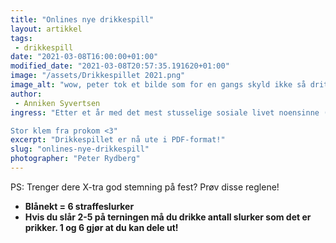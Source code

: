 ```yaml
---
title: "Onlines nye drikkespill"
layout: artikkel
tags:
 - drikkespill
date: "2021-03-08T16:00:00+01:00"
modified_date: "2021-03-08T20:57:35.191620+01:00"
image: "/assets/Drikkespillet 2021.png"
image_alt: "wow, peter tok et bilde som for en gangs skyld ikke så dritt ut, god dang bra jobba! Spillet ser bra ut uansett"
author:
 - Anniken Syvertsen
ingress: "Etter et år med det mest stusselige sosiale livet noensinne (rip), ønsker vi i prokom å komme med vårt bidrag for å lindre det smertefulle savnet etter alle de tapte sosiale arrangementene i Online. Dette har ikke vært et gøyalt år og abstinensene etter en bra fest i regi av arrkom eller kos på kontoret med trikom er store. Derfor har vi nå tenkt ut en unik måte å la deg få oppleve alle de fete Online-arrangementene du har gått glipp av det siste året, på én og samme kveld! Høres ut som at det er for godt til å være sant, eller hva? Men det er det (nesten) ikke! Hvis du, som oss, savner bedpres, surfetur, x-fest, Åre, og alt annet - frykt ikke. Vi tilbyr nå en kreativ, dog noe mindre fysisk, løsning. La oss så ydmykt få lov til å presentere midtsiden av det nye Offline-magasinet (nei, det er ikke oss uten klær): Onlines Drikkespill! Du leste riktig. Et eget drikkespill, spesielt tilpasset til alle nye og gamle onlinere der ute! Sikre deg nyeste utgave av Offline fra kontoret, eller [last ned PDF-en fra OW](https://online.ntnu.no/wiki/online/info/trivia/onlines-drikkespill-2021/) og spill deg gjennom memory-lane med dine heldige sosiale nærkontakter. Vi håper dette kan være en trøst mens vi venter på at livet skal bli som det en gang var.

Stor klem fra prokom <3"
excerpt: "Drikkespillet er nå ute i PDF-format!"
slug: "onlines-nye-drikkespill"
photographer: "Peter Rydberg"
---
```


PS: Trenger dere X-tra god stemning på fest? Prøv disse reglene!

- **Blånekt = 6 straffeslurker**
- **Hvis du slår 2-5 på terningen må du drikke antall slurker som det er
  prikker. 1 og 6 gjør at du kan dele ut!**
